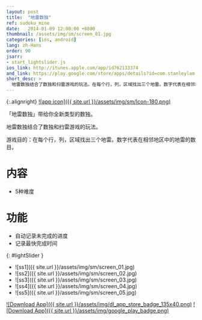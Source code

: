 ```yaml
---
layout: post
title:  "地雷数独"
ref: sudoku_mine
date:   2014-01-09 12:00:00 +0800
thumbnail: /assets/img/sm/screen_01.jpg
categories: [ios, android]
lang: zh-Hans
order: 90
jsarr:
- start_lightslider.js
ios_link: http://itunes.apple.com/app/id762133374
and_link: https://play.google.com/store/apps/details?id=com.stanleylam.sudokumine
short_desc: >
  地雷数独结合了数独和扫雷游戏的玩法。在每个行，列，区域找出三个地雷。数字代表在相邻地区中的地雷的数目。
---
```


{:.alignright}
[![app icon]({{ site.url }}/assets/img/sm/Icon-180.png)][app-link-1]

「地雷数独」带给你全新类型的数独。

地雷数独结合了数独和扫雷游戏的玩法。

游戏目的：在每个行，列，区域找出三个地雷。数字代表在相邻地区中的地雷的数目。

# 内容
- 5种难度

# 功能
- 自动记录未完成的进度
- 记录最快完成时间

{: #lightSlider }
*   ![ss1]({{ site.url }}/assets/img/sm/screen_01.jpg)
*   ![ss2]({{ site.url }}/assets/img/sm/screen_02.jpg)
*   ![ss3]({{ site.url }}/assets/img/sm/screen_03.jpg)
*   ![ss4]({{ site.url }}/assets/img/sm/screen_04.jpg)
*   ![ss5]({{ site.url }}/assets/img/sm/screen_05.jpg)

[![Download App]({{ site.url }}/assets/img/dl_app_store_badge_135x40.png)][app-link-1]
[![Download App]({{ site.url }}/assets/img/google_play_badge.png)][app-link-a]

[app-link-1]: http://itunes.apple.com/app/id762133374
[app-link-a]: https://play.google.com/store/apps/details?id=com.stanleylam.sudokumine
